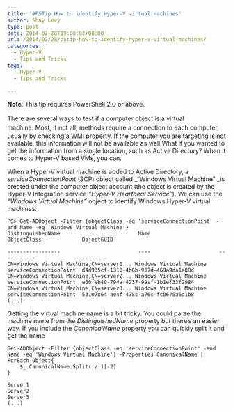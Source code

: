 ```yaml
---
title: '#PSTip How to identify Hyper-V virtual machines'
author: Shay Levy
type: post
date: 2014-02-28T19:00:02+00:00
url: /2014/02/28/pstip-how-to-identify-hyper-v-virtual-machines/
categories:
  - Hyper-V
  - Tips and Tricks
tags:
  - Hyper-V
  - Tips and Tricks

---
```

**Note**: This tip requires PowerShell 2.0 or above.

<span style="line-height: 1.5em;">There are several ways to test if a computer object is a virtual machine. </span>Most, if not all, methods require a connection to each computer, usually by checking a WMI property. If the computer you are targeting is not available, this information will not be available as well.What if you wanted to get the information from a single location, such as Active Directory? When it comes to Hyper-V based VMs, you can.

When a Hyper-V virtual machine is added to Active Directory, a _serviceConnectionPoint_ (SCP) object called _&#8220;Windows Virtual Machine&#8221; _is created under the computer object account (the object is created by the Hyper-V Integration service _&#8220;Hyper-V Heartbeat Service&#8221;_). We can use the _&#8220;Windows Virtual Machine&#8221;_ object to identify Windows Hyper-V virtual machines.

```
PS> Get-ADObject -Filter {objectClass -eq 'serviceConnectionPoint' -and Name -eq 'Windows Virtual Machine'}
DistinguishedName                         Name                      ObjectClass             ObjectGUID

-----------------                         ----                      -----------             ----------
CN=Windows Virtual Machine,CN=server1... Windows Virtual Machine   serviceConnectionPoint  d4d935cf-1310-4b6b-967d-469a9da1a88d
CN=Windows Virtual Machine,CN=server2... Windows Virtual Machine   serviceConnectionPoint  e60feb40-794a-4237-99af-1b1ef33f2984
CN=Windows Virtual Machine,CN=server3... Windows Virtual Machine   serviceConnectionPoint  53107864-ae4f-478c-a76c-fc0675a6d1b8
(...)
```

Getting the virtual machine name is a bit tricky. You could parse the machine name from the _DistinguishedName_ property but there&#8217;s an easier way. If you include the _CanonicalName_ property you can quickly split it and get the name

```
Get-ADObject -Filter {objectClass -eq 'serviceConnectionPoint' -and Name -eq 'Windows Virtual Machine'} -Properties CanonicalName | ForEach-Object{
    $_.CanonicalName.Split('/')[-2]
}

Server1
Server2
Server3
(...)
```